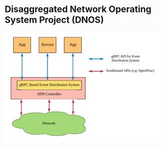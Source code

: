 # Disaggregated Network Operating System Project (DNOS)


![DNOS Architecture](dnos_architecture.png)


